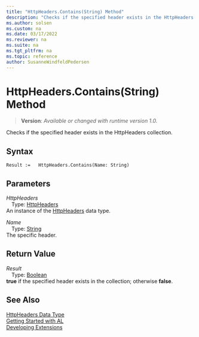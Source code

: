 ```yaml
---
title: "HttpHeaders.Contains(String) Method"
description: "Checks if the specified header exists in the HttpHeaders collection."
ms.author: solsen
ms.custom: na
ms.date: 03/17/2022
ms.reviewer: na
ms.suite: na
ms.tgt_pltfrm: na
ms.topic: reference
author: SusanneWindfeldPedersen
---
```

[//]: # (START>DO_NOT_EDIT)
[//]: # (IMPORTANT:Do not edit any of the content between here and the END>DO_NOT_EDIT.)
[//]: # (Any modifications should be made in the .xml files in the ModernDev repo.)
# HttpHeaders.Contains(String) Method
> **Version**: _Available or changed with runtime version 1.0._

Checks if the specified header exists in the HttpHeaders collection.


## Syntax
```AL
Result :=   HttpHeaders.Contains(Name: String)
```
## Parameters
*HttpHeaders*  
&emsp;Type: [HttpHeaders](httpheaders-data-type.md)  
An instance of the [HttpHeaders](httpheaders-data-type.md) data type.  

*Name*  
&emsp;Type: [String](../text/text-data-type.md)  
The specific header.  


## Return Value
*Result*  
&emsp;Type: [Boolean](../boolean/boolean-data-type.md)  
**true** if the specified header exists in the collection; otherwise **false**.


[//]: # (IMPORTANT: END>DO_NOT_EDIT)
## See Also
[HttpHeaders Data Type](httpheaders-data-type.md)  
[Getting Started with AL](../../devenv-get-started.md)  
[Developing Extensions](../../devenv-dev-overview.md)